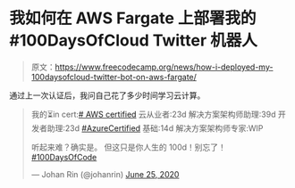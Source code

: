 # 我如何在 AWS Fargate 上部署我的#100DaysOfCloud Twitter 机器人

> 原文：<https://www.freecodecamp.org/news/how-i-deployed-my-100daysofcloud-twitter-bot-on-aws-fargate/>

通过上一次认证后，我问自己花了多少时间学习云计算。

> 我的⏳in cert:[# AWS certified](https://twitter.com/hashtag/AWSCertified?src=hash&ref_src=twsrc%5Etfw)
> 云从业者:23d
> 解决方案架构师助理:39d
> 开发者助理:23d [#AzureCertified](https://twitter.com/hashtag/AzureCertified?src=hash&ref_src=twsrc%5Etfw)
> 基础:14d
> 解决方案架构师专家:WIP
> 
> 听起来难？确实是。
> 但这只是你人生的 100d！别忘了！ [#100DaysOfCode](https://twitter.com/hashtag/100DaysOfCode?src=hash&ref_src=twsrc%5Etfw)
> 
> — Johan Rin (@johanrin) [June 25, 2020](https://twitter.com/johanrin/status/1276049320748425216?ref_src=twsrc%5Etfw)